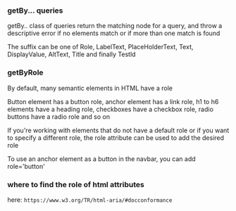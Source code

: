 ### getBy... queries

getBy.. class of queries return the matching node for a query, and throw a descriptive error if no elements match or if more than one match is found

The suffix can be one of Role, LabelText, PlaceHolderText, Text, DisplayValue, AltText, Title and finally Testld

### getByRole

By default, many semantic elements in HTML have a role

Button element has a button role, anchor element has a link role, h1 to h6 elements have a heading role, checkboxes have a checkbox role, radio buttons have a radio role and so on

If you're working with elements that do not have a default role or if you want to specify a different role, the role attribute can be used to add the desired role

To use an anchor element as a button in the navbar, you can add role='button'

### where to find the role of html attributes

here: `https://www.w3.org/TR/html-aria/#docconformance`

